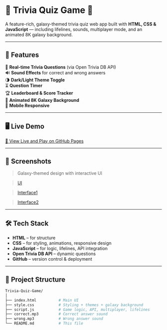 # 🌌 Trivia Quiz Game 🚀  
A feature-rich, galaxy-themed trivia quiz web app built with **HTML, CSS & JavaScript** — including lifelines, sounds, multiplayer mode, and an animated 8K galaxy background.


---

## 🎯 Features

 
🧠 **Real-time Trivia Questions** (via Open Trivia DB API)  
🔊 **Sound Effects** for correct and wrong answers  
🌗 **Dark/Light Theme Toggle**  
⏳ **Question Timer**  
🏆 **Leaderboard & Score Tracker**   
🌌 **Animated 8K Galaxy Background**  
📱 **Mobile Responsive**

---

## 🖥️ Live Demo

[🔗 View Live and Play on GitHub Pages](https://chirashri.github.io/Trivia-Quiz-Game/)

---

## 📸 Screenshots

> Galaxy-themed design with interactive UI

> [UI](https://github.com/Chirashri/Trivia-Quiz-Game/blob/main/UI.png)

>[Interface1](https://github.com/Chirashri/Trivia-Quiz-Game/blob/main/UI1.png)

>[Interface2](https://github.com/Chirashri/Trivia-Quiz-Game/blob/main/UI2.png)


---

## 🛠️ Tech Stack

- **HTML** – for structure  
- **CSS** – for styling, animations, responsive design  
- **JavaScript** – for logic, lifelines, API integration  
- **Open Trivia DB API** – dynamic questions  
- **GitHub** – version control & deployment  

---

## 📂 Project Structure

```bash
Trivia-Quiz-Game/
│
├── index.html          # Main UI
├── style.css           # Styling + themes + galaxy background
├── script.js           # Game logic, API, multiplayer, lifelines
├── correct.mp3         # Correct answer sound
├── wrong.mp3           # Wrong answer sound
└── README.md           # This file
